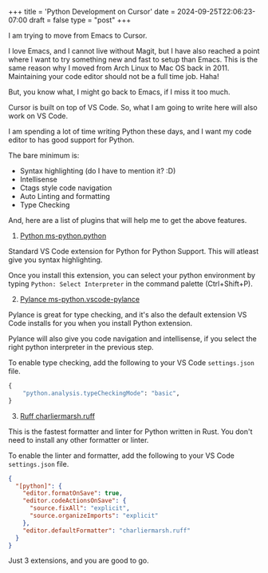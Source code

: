 +++
title = 'Python Development on Cursor'
date = 2024-09-25T22:06:23-07:00
draft = false
type = "post"
+++

I am trying to move from Emacs to Cursor.

I love Emacs, and I cannot live without Magit, but I have also reached a point where I want to try something new and fast to setup than Emacs. 
This is the same reason why I moved from Arch Linux to Mac OS back in 2011. Maintaining your code editor should not be a full time job. Haha!

But, you know what, I might go back to Emacs, if I miss it too much.

Cursor is built on top of VS Code. So, what I am going to write here will also work on VS Code.

I am spending a lot of time writing Python these days, and I want my code editor to has good support for Python.

The bare minimum is:

- Syntax highlighting (do I have to mention it? :D)
- Intellisense
- Ctags style code navigation
- Auto Linting and formatting 
- Type Checking

And, here are a list of plugins that will help me to get the above features.

1. [Python ms-python.python](https://marketplace.visualstudio.com/items?itemName=ms-python.python)

Standard VS Code extension for Python for Python Support. This will atleast give you syntax highlighting.

Once you install this extension, you can select your python environment by typing `Python: Select Interpreter` in the command palette (Ctrl+Shift+P).

2. [Pylance ms-python.vscode-pylance](https://marketplace.visualstudio.com/items?itemName=ms-python.vscode-pylance)

Pylance is great for type checking, and it's also the default extension VS Code installs for you when you install Python extension.

Pylance will also give you code navigation and intellisense, if you select the right python interpreter in the previous step.

To enable type checking, add the following to your VS Code `settings.json` file.

```python
{
    "python.analysis.typeCheckingMode": "basic",
}
```

3. [Ruff charliermarsh.ruff](https://marketplace.visualstudio.com/items?itemName=charliermarsh.ruff)

This is the fastest formatter and linter for Python written in Rust. You don't need to install any other formatter or linter.

To enable the linter and formatter, add the following to your VS Code `settings.json` file.

```json
{
  "[python]": {
    "editor.formatOnSave": true,
    "editor.codeActionsOnSave": {
      "source.fixAll": "explicit",
      "source.organizeImports": "explicit"
    },
    "editor.defaultFormatter": "charliermarsh.ruff"
  }
}
```

Just 3 extensions, and you are good to go.
